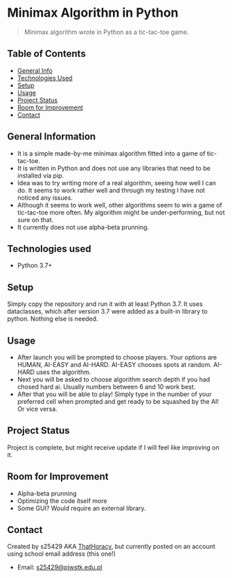 # Minimax Algorithm in Python
> Minimax algorithm wrote in Python as a tic-tac-toe game.

## Table of Contents
* [General Info](#general-info)
* [Technologies Used](#technologies-used)
* [Setup](#setup)
* [Usage](#usage)
* [Project Status](#project-status)
* [Room for Improvement](#room-for-improvement)
* [Contact](#contact)

## General Information
- It is a simple made-by-me minimax algorithm fitted into a game of tic-tac-toe.
- It is written in Python and does not use any libraries that need to be installed via pip.
- Idea was to try writing more of a real algorithm, seeing how well I can do. It seems to work rather well and through my testing I have not noticed any issues.
- Although it seems to work well, other algorithms seem to win a game of tic-tac-toe more often. My algorithm might be under-performing, but not sure on that.
- It currently does not use alpha-beta prunning.

## Technologies used
- Python 3.7+

## Setup
Simply copy the repository and run it with at least Python 3.7. It uses dataclasses, which after version 3.7 were added as a built-in library to python. 
Nothing else is needed.

## Usage
- After launch you will be prompted to choose players. Your options are HUMAN, AI-EASY and AI-HARD. AI-EASY chooses spots at random. AI-HARD uses the algorithm.
- Next you will be asked to choose algorithm search depth if you had chosed hard ai. Usually numbers between 6 and 10 work best.
- After that you will be able to play! Simply type in the number of your preferred cell when prompted and get ready to be squashed by the AI! Or vice versa.

## Project Status
Project is complete, but might receive update if I will feel like improving on it.

## Room for Improvement
- Alpha-beta prunning
- Optimizing the code itself more
- Some GUI? Would require an external library.

## Contact
Created by s25429 AKA [ThatHoracy](https://github.com/ThatHoracy), but currently posted on an account using school email address (this one!)
- Email: s25429@pjwstk.edu.pl
